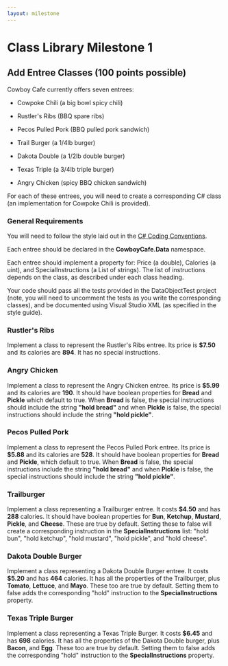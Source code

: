 ```yaml
---
layout: milestone
---
```


# Class Library Milestone 1

## Add Entree Classes (100 points possible)

Cowboy Cafe currently offers seven entrees:

* Cowpoke Chili (a big bowl spicy chili)

* Rustler's Ribs (BBQ spare ribs)

* Pecos Pulled Pork (BBQ pulled pork sandwich)

* Trail Burger (a 1/4lb burger)

* Dakota Double (a 1/2lb double burger)

* Texas Triple (a 3/4lb triple burger)

* Angry Chicken (spicy BBQ chicken sandwich)

For each of these entrees, you will need to create a corresponding C# class (an implementation for Cowpoke Chili is provided).

### General Requirements

You will need to follow the style laid out in the [C# Coding Conventions](https://docs.microsoft.com/en-us/dotnet/csharp/programming-guide/inside-a-program/coding-conventions).

Each entree should be declared in the **CowboyCafe.Data** namespace.

Each entree should implement a property for: Price (a double), Calories (a uint), and SpecialInstructions (a List of strings).  The list of instructions depends on the class, as described under each class heading.

Your code should pass all the tests  provided in the DataObjectTest project (note, you will need to uncomment the tests as you write the corresponding classes), and be documented using Visual Studio XML (as specified in the style guide).

### Rustler's Ribs
Implement a class to represent the Rustler's Ribs entree.  Its price is **$7.50** and its calories are **894**.  It has no special instructions.

### Angry Chicken
Implement a class to represent the Angry Chicken entree.  Its price is **$5.99** and its calories are **190**.  It should have boolean properties for **Bread** and **Pickle** which default to true.  When **Bread** is false, the special instructions should include the string **"hold bread"** and when **Pickle** is false, the special instructions should include the string **"hold pickle"**.

### Pecos Pulled Pork
Implement a class to represent the Pecos Pulled Pork entree.  Its price is **$5.88** and its calories are **528**.  It should have boolean properties for **Bread** and **Pickle**, which default to true.  When **Bread** is false, the special instructions include the string **"hold bread"** and when **Pickle** is false, the special instructions should include the string **"hold pickle"**.

### Trailburger
Implement a class representing a Trailburger entree.  It costs **$4.50** and has **288** calories.  It should have boolean properties for **Bun**, **Ketchup**, **Mustard**, **Pickle**, and **Cheese**.  These are true by default.  Setting these to false will create a corresponding instruction in the **SpecialInstructions** list: "hold bun", "hold ketchup", "hold mustard", "hold pickle", and "hold cheese".

### Dakota Double Burger
Implement a class representing a Dakota Double Burger entree.  It costs **$5.20** and has **464** calories. It has all the properties of the Trailburger, plus **Tomato**, **Lettuce**, and **Mayo**.  These too are true by default.  Setting them to false adds the corresponding "hold" instruction to the **SpecialInstructions** property.

### Texas Triple Burger
Implement a class representing a Texas Triple Burger.  It costs **$6.45** and has **698** calories. It has all the properties of the Dakota Double burger, plus **Bacon**,  and **Egg**.  These too are true by default.  Setting them to false adds the corresponding "hold" instruction to the **SpecialInstructions** property.
